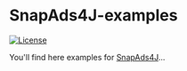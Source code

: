 # SnapAds4J-examples

[![License](https://img.shields.io/badge/License-Apache%202.0-blue.svg)](https://opensource.org/licenses/Apache-2.0)

You'll find here examples for [SnapAds4J](https://github.com/yassineazimani/SnapAds4J)...
